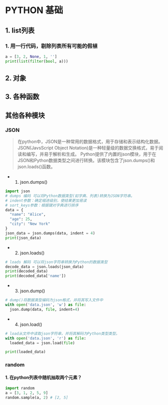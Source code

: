 # PYTHON 基础
## 1. list列表
### 1. 用一行代码，剔除列表所有可能的假植
```python
a = [3, 2, None, 1, '']
print(list(filter(bool, a)))
```
## 2. 对象

## 3. 各种函数


## 其他各种模块
### JSON
> 在python中，JSON是一种常用的数据格式，用于存储和表示结构化数据。JSON(JavsScript Object Notation)是一种轻量级的数据交换格式，易于阅读和编写，并易于解析和生成。
> Python提供了内置的json模块，用于在JSON和Python数据类型之间进行转换。该模块包含了json.dumps()和json.loads()函数。
- 1. json.dumps()
```python
import json
# dumps 编码 可以将Python数据类型(如字典、列表)转换为JSON字符串。
# indent参数：确定缩进级别，使结果更加易读
# sort_keys参数：根据键对字典进行排序
data = {
  "name": "Alice",
  "age": 25,
  "city": "New York"
}
json_data = json.dumps(data, indent = 4)
print(json_data)
```

- 2. json.loads()
```python
# loads 解码 可以将json字符串转换为Python的数据类型
decode_data = json.loads(json_data)
print(decoded_data)
print(decoded_data['name'])
```

- 3. json.dump()
```python
# dump()将数据类型编码为json格式，并将其写入文件中
with open('data.json', 'w') as file:
  json.dump(data, file, indent=4)
```
- 4. json.load()
```python
# load从文件中读取json字符串，并将其解码为Python类型类型。
with open('data.json', 'r') as file:
  loaded_data = json.load(file)

print(loaded_data)
```

### random
#### 1. 在python列表中随机抽取两个元素？
```python
import random
a = [3, 1, 2, 5, 9]
random.sample(a, 2) # [2, 5]
```